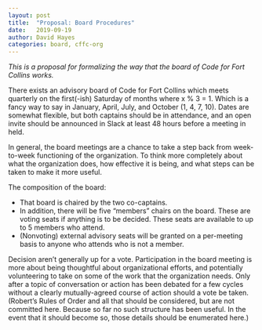 ```yaml
---
layout: post
title:  "Proposal: Board Procedures"
date:   2019-09-19
author: David Hayes
categories: board, cffc-org
---
```


*This is a proposal for formalizing the way that the board of Code for Fort Collins works.*

There exists an advisory board of Code for Fort Collins which meets quarterly on the first(-ish) Saturday of months where x % 3 = 1. 
Which is a fancy way to say in January, April, July, and October (1, 4, 7, 10). 
Dates are somewhat flexible, but both captains should be in attendance, 
and an open invite should be announced in Slack at least 48 hours before a meeting in held.

In general, the board meetings are a chance to take a step back from week-to-week functioning of the organization. 
To think more completely about what the organization does, how effective it is being, and what steps can be taken to make it more useful.

The composition of the board:

* That board is chaired by the two co-captains.
* In addition, there will be five “members” chairs on the board.
These are voting seats if anything is to be decided. These seats are available to up to 5 members who attend.
* (Nonvoting) external advisory seats will be granted on a per-meeting basis to anyone who attends who is not a member.

Decision aren’t generally up for a vote. 
Participation in the board meeting is more about being thoughtful about organizational efforts, and potentially volunteering to take on some of the work that the organization needs. 
Only after a topic of conversation or action has been debated for a few cycles without a clearly mutually-agreed course of action should a vote be taken. 
(Robert’s Rules of Order and all that should be considered, but are not committed here. 
Because so far no such structure has been useful. 
In the event that it should become so, those details should be enumerated here.)

